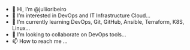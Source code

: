 - 👋 Hi, I’m @juliioribeiro
- 👀 I’m interested in DevOps and IT Infrastructure Cloud...
- 🌱 I’m currently learning DevOps, Git, GitHub, Ansible, Terraform, K8S, Linux...
- 💞️ I’m looking to collaborate on DevOps tools...
- 📫 How to reach me ...

<!---
juliioribeiro/juliioribeiro is a ✨ special ✨ repository because its `README.md` (this file) appears on your GitHub profile.
You can click the Preview link to take a look at your changes.
--->
